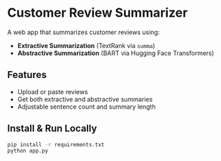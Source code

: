 # Customer Review Summarizer

A web app that summarizes customer reviews using:
- **Extractive Summarization** (TextRank via `summa`)
- **Abstractive Summarization** (BART via Hugging Face Transformers)

## Features
- Upload or paste reviews
- Get both extractive and abstractive summaries
- Adjustable sentence count and summary length

## Install & Run Locally
```bash
pip install -r requirements.txt
python app.py


